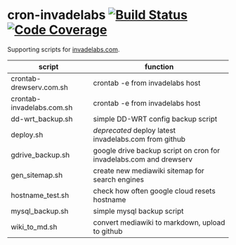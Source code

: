 # cron-invadelabs [![Build Status](https://travis-ci.org/invadelabs/cron-invadelabs.svg?branch=master)](https://travis-ci.org/invadelabs/cron-invadelabs) [![Code Coverage](https://codecov.io/gh/invadelabs/cron-invadelabs/branch/master/graph/badge.svg)](https://codecov.io/gh/invadelabs/cron-invadelabs/branch/master)

Supporting scripts for [invadelabs.com](https://invadelabs.com).

script                    | function
------------------------- | ---------------------------------------------------------
crontab-drewserv.com.sh   | crontab -e from invadelabs host
crontab-invadelabs.com.sh | crontab -e from invadelabs host
dd-wrt_backup.sh          | simple DD-WRT config backup script
deploy.sh                 | _deprecated_ deploy latest invadelabs.com from github
gdrive_backup.sh          | google drive backup script on cron for invadelabs.com and drewserv
gen_sitemap.sh            | create new mediawiki sitemap for search engines
hostname_test.sh          | check how often google cloud resets hostname
mysql_backup.sh           | simple mysql backup script
wiki_to_md.sh             | convert mediawiki to markdown, upload to github
